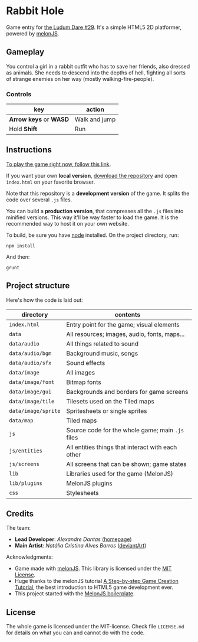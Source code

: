 # Rabbit Hole

Game entry for [the Ludum Dare #29][ld29].
It's a simple HTML5 2D platformer, powered by [melonJS][melonjs].

## Gameplay

You control a girl in a rabbit outfit who has to save her friends, also dressed
as animals. She needs to descend into the depths of hell, fighting all sorts of
strange enemies on her way (mostly walking-fire-people).

### Controls

| key                        | action        |
| -------------------------- | ------------- |
| **Arrow keys** or **WASD** | Walk and jump |
| Hold **Shift**             | Run           |

## Instructions

[To play the game right now, follow this link][play].

If you want your own **local version**,
[download the repository][repo] and open `index.html` on your favorite browser.

Note that this repository is a **development version** of the game.  It splits
the code over several `.js` files.

You can build a **production version**, that compresses all the
`.js` files into minified versions.
This way it'll be way faster to load the game.
It is the recommended way to host it on your own website.

To build, be sure you have [node](http://nodejs.org) installed.
On the project directory, run:

    npm install

And then:

    grunt

## Project structure

Here's how the code is laid out:

| directory            | contents |
| -------------------- | -------- |
| `index.html`         | Entry point for the game; visual elements |
| `data`               | All resources; images, audio, fonts, maps... |
| `data/audio`         | All things related to sound |
| `data/audio/bgm`     | Background music, songs |
| `data/audio/sfx`     | Sound effects |
| `data/image`         | All images |
| `data/image/font`    | Bitmap fonts |
| `data/image/gui`     | Backgrounds and borders for game screens |
| `data/image/tile`    | Tilesets used on the Tiled maps |
| `data/image/sprite`  | Spritesheets or single sprites |
| `data/map`           | Tiled maps |
| `js`                 | Source code for the whole game; main `.js` files |
| `js/entities`        | All entities things that interact with each other |
| `js/screens`         | All screens that can be shown; game states |
| `lib`                | Libraries used for the game (MelonJS) |
| `lib/plugins`        | MelonJS plugins |
| `css`                | Stylesheets |

## Credits

The team:

* **Lead Developer**: *Alexandre Dantas* ([homepage][alexdantas])
* **Main Artist**: *Natália Cristina Alves Barros* ([deviantArt][bdnachi])

Acknowledgments:

* Game made with [melonJS][melonjs]. This library is licensed under the [MIT License](http://www.opensource.org/licenses/mit-license.php).
* Huge thanks to the melonJS tutorial
  [A Step-by-step Game Creation Tutorial][tut], the best introduction to HTML5
  game development ever.
* This project started with the [MelonJS boilerplate][boilerplate].

## License

The whole game is licensed under the MIT-license.
Check file `LICENSE.md` for details on what you can and
cannot do with the code.

[ld29]: http://www.ludumdare.com/compo/ludum-dare-29/
[melonjs]: http://melonjs.org/
[play]: http://alexdantas.net/games/ld29
[repo]: http://github.com/alexdantas/ludum-dare-29
[alexdantas]: http://alexdantas.net
[bdnachi]: http://bdnachi.deviantart.com/
[tut]: http://melonjs.github.io/tutorial/
[boilerplate]: https://github.com/melonjs/boilerplate

